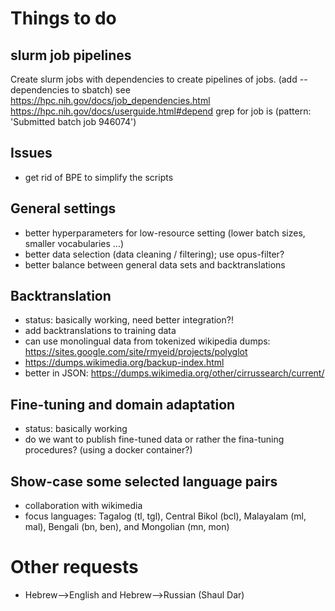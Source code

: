 
# Things to do

## slurm job pipelines

Create slurm jobs with dependencies to create pipelines of jobs.
(add --dependencies to sbatch)
see https://hpc.nih.gov/docs/job_dependencies.html
https://hpc.nih.gov/docs/userguide.html#depend
grep for job is (pattern: 'Submitted batch job 946074')


## Issues

* get rid of BPE to simplify the scripts


## General settings

* better hyperparameters for low-resource setting (lower batch sizes, smaller vocabularies ...)
* better data selection (data cleaning / filtering); use opus-filter?
* better balance between general data sets and backtranslations


## Backtranslation

* status: basically working, need better integration?!
* add backtranslations to training data
* can use monolingual data from tokenized wikipedia dumps: https://sites.google.com/site/rmyeid/projects/polyglot
* https://dumps.wikimedia.org/backup-index.html
* better in JSON: https://dumps.wikimedia.org/other/cirrussearch/current/

## Fine-tuning and domain adaptation

* status: basically working
* do we want to publish fine-tuned data or rather the fina-tuning procedures? (using a docker container?)


## Show-case some selected language pairs

* collaboration with wikimedia
* focus languages: Tagalog (tl, tgl), Central Bikol (bcl), Malayalam (ml, mal), Bengali (bn, ben), and Mongolian (mn, mon)



# Other requests

* Hebrew-->English and Hebrew-->Russian (Shaul Dar)